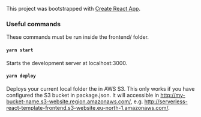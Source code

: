 This project was bootstrapped with [Create React App](https://github.com/facebook/create-react-app).

### Useful commands
These commands must be run inside the frontend/ folder.
#### `yarn start`
Starts the development server at localhost:3000.

#### `yarn deploy`
Deploys your current local folder the in AWS S3. This only works if you have configured the S3 bucket in package.json. It will accessible in http://my-bucket-name.s3-website.region.amazonaws.com/, e.g. http://serverless-react-template-frontend.s3-website.eu-north-1.amazonaws.com/.

